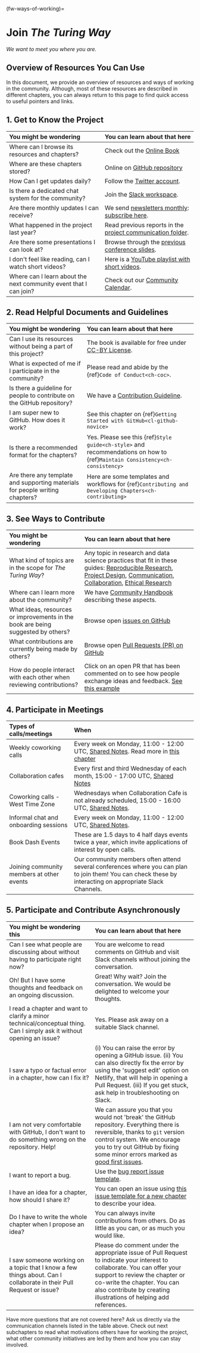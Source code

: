 (fw-ways-of-working)=
# Join _The Turing Way_

*We want to meet you where you are.* 

## Overview of Resources You Can Use

In this document, we provide an overview of resources and ways of working in the community.
Although, most of these resources are described in different chapters, you can always return to this page to find quick access to useful pointers and links.

## 1. Get to Know the Project

| You might be wondering | You can learn about that here |
|:----------------------- |:---------------------------------|
| Where can I browse its resources and chapters? | Check out the [Online Book](https://the-turing-way.netlify.app) |
| Where are these chapters stored? | Online on [GitHub repository](https://github.com/alan-turing-institute/the-turing-way/) |
| How Can I get updates daily? | Follow the [Twitter account](https://twitter.com/turingway). |
| Is there a dedicated chat system for the community? | Join the [Slack workspace](https://join.slack.com/t/theturingway/shared_invite/zt-fn608gvb-h_ZSpoA29cCdUwR~TIqpBw). |
| Are there monthly updates I can receive? | We send [newsletters monthly](https://the-turing-way.netlify.app/community-handbook/newsletters.html): [subscribe here](https://tinyletter.com/TuringWay/). |
| What happened in the project last year? | Read previous reports in the [project communication folder](https://github.com/alan-turing-institute/the-turing-way/tree/master/communications). |
| Are there some presentations I can look at? | Browse through the [previous conference slides](https://github.com/alan-turing-institute/the-turing-way/tree/master/conferences). |
| I don't feel like reading, can I watch short videos? | Here is a [YouTube playlist with short videos](https://www.youtube.com/playlist?list=PLBxcQEfGu3DkSOD-LbW5BxFIBvAgHvGHe). |
| Where can I learn about the next community event that I can join? | Check out our [Community Calendar](https://calendar.google.com/calendar/u/1?cid=dGhldHVyaW5nd2F5QGdtYWlsLmNvbQ). |


## 2. Read Helpful Documents and Guidelines

| You might be wondering | You can learn about that here |
|:----------------------- |:---------------------------------|
| Can I use its resources without being a part of this project? | The book is available for free under [CC-BY License](https://github.com/alan-turing-institute/the-turing-way/blob/master/LICENSE.md). |
| What is expected of me if I participate in the community? | Please read and abide by the {ref}`Code of Conduct<ch-coc>`. |
| Is there a guideline for people to contribute on the GitHub repository? | We have a [Contribution Guideline](https://github.com/alan-turing-institute/the-turing-way/blob/master/CONTRIBUTING.md). |
| I am super new to GitHub. How does it work? | See this chapter on {ref}`Getting Started with GitHub<cl-github-novice>` |
| Is there a recommended format for the chapters? | Yes. Please see this {ref}`Style guide<ch-style>` and recommendations on how to {ref}`Maintain Consistency<ch-consistency>`|
| Are there any template and supporting materials for people writing chapters? | Here are some templates and workflows for {ref}`Contributing and Developing Chapters<ch-contributing>` |


## 3. See Ways to Contribute

| You might be wondering | You can learn about that here |
|:----------------------- |:---------------------------------|
| What kind of topics are in the scope for *The Turing Way*? | Any topic in research and data science practices that fit in these guides: [Reproducible Research](https://the-turing-way.netlify.app/reproducible-research/reproducible-research.html), [Project Design](https://the-turing-way.netlify.app/project-design/project-design.html), [Communication](https://the-turing-way.netlify.app/communication/communication.html), [Collaboration](https://the-turing-way.netlify.app/collaboration/collaboration.html), [Ethical Research](https://the-turing-way.netlify.app/ethical-research/ethical-research.html) |
| Where can I learn more about the community? | We have [Community Handbook](https://the-turing-way.netlify.app/community-handbook) describing these aspects. |
| What ideas, resources or improvements in the book are being suggested by others? | Browse open [issues on GitHub](https://github.com/alan-turing-institute/the-turing-way/issues) |
| What contributions are currently being made by others? | Browse open [Pull Requests (PR) on GitHub](https://github.com/alan-turing-institute/the-turing-way/pulls) |
| How do people interact with each other when reviewing contributions? | Click on an open PR that has been commented on to see how people exchange ideas and feedback. [See this example](https://github.com/alan-turing-institute/the-turing-way/pull/1656) |

## 4. Participate in Meetings

| Types of calls/meetings | When |
|:----------------------- |:---------------------------------|
| Weekly coworking calls | Every week on Monday, 11:00 - 12:00 UTC, [Shared Notes](https://hackmd.io/@turingway/coworking-call). Read more in [this chapter](https://the-turing-way.netlify.app/community-handbook/coworking/coworking-weekly.html) |
| Collaboration cafes | Every first and third Wednesday of each month, 15:00 - 17:00 UTC, [Shared Notes](https://hackmd.io/@turingway/collaboration-cafe) |
| Coworking calls - West Time Zone | Wednesdays when Collaboration Cafe is not already scheduled, 15:00 - 16:00 UTC, [Shared Notes](https://hackmd.io/@turingway/coworking-call). |
| Informal chat and onboarding sessions | Every week on Monday, 11:00 - 12:00 UTC, [Shared Notes](https://hackmd.io/@turingway/chat-onboard). |
| Book Dash Events | These are 1.5 days to 4 half days events twice a year, which invite applications of interest by open calls. |
| Joining community members at other events | Our community members often attend several conferences where you can plan to join them! You can check these by interacting on appropriate Slack Channels. |

## 5. Participate and Contribute Asynchronously

| You might be wondering this | You can learn about that here |
|:----------------------- |:---------------------------------|
| Can I see what people are discussing about without having to participate right now? | You are welcome to read comments on GitHub and visit Slack channels without joining the conversation. |
| Oh! But I have some thoughts and feedback on an ongoing discussion. | Great! Why wait? Join the conversation. We would be delighted to welcome your thoughts. | 
| I read a chapter and want to clarify a minor technical/conceptual thing. Can I simply ask it without opening an issue? | Yes. Please ask away on a suitable Slack channel. |
| I saw a typo or factual error in a chapter, how can I fix it? | (i) You can raise the error by opening a GitHub issue. (ii) You can also directly fix the error by using the 'suggest edit' option on Netlify, that will help in opening a Pull Request. (iii) If you get stuck, ask help in troubleshooting on Slack. |
| I am not very comfortable with GitHub, I don't want to do something wrong on the repository. Help! | We can assure you that you would not 'break' the GitHub repository. Everything there is reversible, thanks to `git` version control system. We encourage you to try out GitHub by fixing some minor errors marked as [good first issues](https://github.com/alan-turing-institute/the-turing-way/issues?q=is%3Aissue+is%3Aopen+label%3A%22good+first+issue%22). |
| I want to report a bug. | Use the [bug report issue template](https://github.com/alan-turing-institute/the-turing-way/issues/new/choose). |
| I have an idea for a chapter, how should I share it? | You can open an issue using [this issue template for a new chapter](https://github.com/alan-turing-institute/the-turing-way/issues/new?assignees=&labels=&template=CHAPTER_ISSUE_TEMPLATE.md) to describe your idea. |
| Do I have to write the whole chapter when I propose an idea? | You can always invite contributions from others. Do as little as you can, or as much you would like. |
| I saw someone working on a topic that I know a few things about. Can I collaborate in their Pull Request or issue? | Please do comment under the appropriate issue of Pull Request to indicate your interest to collaborate. You can offer your support to review the chapter or co-write the chapter. You can also contribute by creating illustrations of helping add references. |

Have more questions that are not covered here? Ask us directly via the communication channels listed in the table above.
Check out next subchapters to read what motivations others have for working the project, what other community initiatives are led by them and how you can stay involved.
